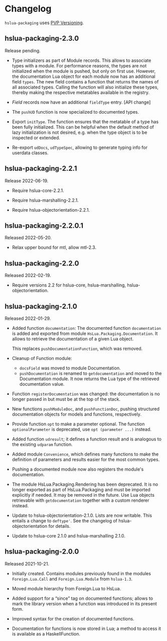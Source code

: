 # Changelog

`hslua-packaging` uses [PVP Versioning][].

## hslua-packaging-2.3.0

Release pending.

-   Type initializers as part of Module records. This allows to
    associate types with a module. For performance reasons, the
    types are not initialized when the module is pushed, but only
    on first use. However, the documentation Lua object for each
    module now has an additional field `types`. The new field
    contains a function that returns the names of all associated
    types. Calling the function will also initialize these types,
    thereby making the respective metatables available in the
    registry.

-   *Field* records now have an additional `fieldType` entry.
    \[API change\]

-   The `pushUD` function is now specialized to documented types.

-   Export `initType`. The function ensures that the metatable of
    a type has been fully initialized. This can be helpful when
    the default method of lazy initialization is not desired, e.g.
    when the type object is to be inspected or extended.

-   Re-export `udDocs`, `udTypeSpec`, allowing to generate typing
    info for userdata classes.

## hslua-packaging-2.2.1

Release 2022-06-19.

-   Require hslua-core-2.2.1.

-   Require hslua-marshalling-2.2.1.

-   Require hslua-objectorientation-2.2.1.

## hslua-packaging-2.2.0.1

Released 2022-05-20.

-   Relax upper bound for mtl, allow mtl-2.3.

## hslua-packaging-2.2.0

Released 2022-02-19.

-   Require versions 2.2 for hslua-core, hslua-marshalling,
    hslua-objectorientation.

## hslua-packaging-2.1.0

Released 2022-01-29.

-   Added function `documentation`: The documented function
    `documentation` is added and exported from module
    `HsLua.Packaging.Documentation`. It allows to retrieve the
    documentation of a given Lua object.

    This replaces `pushDocumentationFunction`, which was removed.

-   Cleanup of Function module:

    -   `docsField` was moved to module Documentation.
    -   `pushDocumentation` is renamed to `getdocumentation` and
        moved to the Documentation module. It now returns the Lua
        type of the retrieved documentation value.

-   Function `registerDocumentation` was changed: the documentation
    is no longer passed in but must be at the top of the stack.

-   New functions `pushModuleDoc`, and `pushFunctionDoc`, pushing
    structured documentation objects for models and functions,
    respectively.

-   Provide function `opt` to make a parameter optional. The
    function `optionalParameter` is deprecated, use `opt
    (parameter ...)` instead.

-   Added function `udresult`; it defines a function result and is
    analogous to the existing `udparam` function.

-   Added module `Convenience`, which defines many functions to
    make the definition of parameters and results easier for
    the most common types.

-   Pushing a documented module now also registers the module's
    documentation.

-   The module HsLua.Packaging.Rendering has been deprecated. It
    is no longer exported as part of HsLua.Packaging and must be
    imported explicitly if needed. It may be removed in the
    future. Use Lua objects retrievable with `getdocumentation`
    together with a custom renderer instead.

-   Update to hslua-objectorientation-2.1.0. Lists are now
    writable. This entails a change to `deftype'`. See the
    changelog of hslua-objectorientation for details.

-   Update to hslua-core 2.1.0 and hslua-marshalling 2.1.0.

## hslua-packaging-2.0.0

Released 2021-10-21.

-   Initially created. Contains modules previously found in the
    modules `Foreign.Lua.Call` and `Foreign.Lua.Module` from
    `hslua-1.3`.

-   Moved module hierarchy from Foreign.Lua to HsLua.

-   Added support for a “since” tag on documented functions;
    allows to mark the library version when a function was
    introduced in its present form.

-   Improved syntax for the creation of documented functions.

-   Documentation for functions is now stored in Lua; a method to
    access it is available as a HaskellFunction.

  [PVP Versioning]: https://pvp.haskell.org
